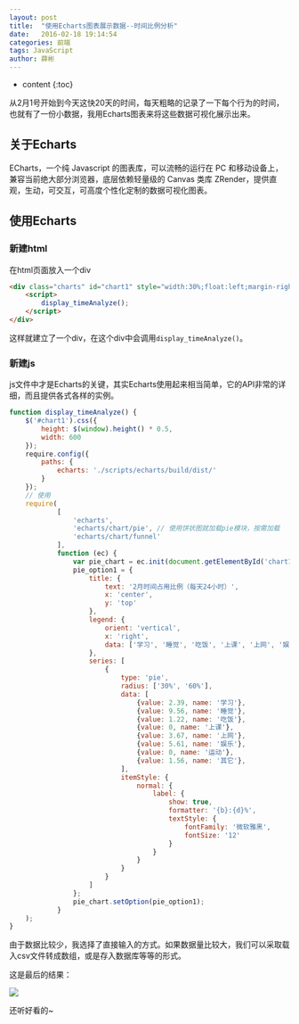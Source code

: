 ```yaml
---
layout: post
title:  "使用Echarts图表展示数据--时间比例分析"
date:   2016-02-18 19:14:54
categories: 前端
tags: JavaScript
author: 薛彬
---
```


* content
{:toc}

从2月1号开始到今天这快20天的时间，每天粗略的记录了一下每个行为的时间，也就有了一份小数据，我用Echarts图表来将这些数据可视化展示出来。





## 关于Echarts

ECharts，一个纯 Javascript 的图表库，可以流畅的运行在 PC 和移动设备上，兼容当前绝大部分浏览器，底层依赖轻量级的 Canvas 类库 ZRender，提供直观，生动，可交互，可高度个性化定制的数据可视化图表。

## 使用Echarts

### 新建html

在html页面放入一个div

```html
<div class="charts" id="chart1" style="width:30%;float:left;margin-right:0;padding-right:0;border-right-width:0">
	<script>
		display_timeAnalyze();
	</script>
</div>
```

这样就建立了一个div，在这个div中会调用`display_timeAnalyze()`。

### 新建js

js文件中才是Echarts的关键，其实Echarts使用起来相当简单，它的API非常的详细，而且提供各式各样的实例。

```javascript
function display_timeAnalyze() {
    $('#chart1').css({
        height: $(window).height() * 0.5,
        width: 600
    });
    require.config({
        paths: {
            echarts: './scripts/echarts/build/dist/'
        }
    });
    // 使用
    require(
            [
                'echarts',
                'echarts/chart/pie', // 使用饼状图就加载pie模块，按需加载
                'echarts/chart/funnel'
            ],
            function (ec) {
                var pie_chart = ec.init(document.getElementById('chart1'));
                pie_option1 = {
                    title: {
                        text: '2月时间占用比例（每天24小时）',
                        x: 'center',
                        y: 'top'
                    },
                    legend: {
                        orient: 'vertical',
                        x: 'right',
                        data: ['学习', '睡觉', '吃饭', '上课', '上网', '娱乐', '运动', '其它']
                    },
                    series: [
                        {
                            type: 'pie',
                            radius: ['30%', '60%'],
                            data: [
                                {value: 2.39, name: '学习'},
                                {value: 9.56, name: '睡觉'},
                                {value: 1.22, name: '吃饭'},
                                {value: 0, name: '上课'},
                                {value: 3.67, name: '上网'},
                                {value: 5.61, name: '娱乐'},
                                {value: 0, name: '运动'},
                                {value: 1.56, name: '其它'},
                            ],
                            itemStyle: {
                                normal: {
                                    label: {
                                        show: true,
                                        formatter: '{b}:{d}%',
                                        textStyle: {
                                            fontFamily: '微软雅黑',
                                            fontSize: '12'
                                        }
                                    }
                                }
                            }
                        }
                    ]
                };
                pie_chart.setOption(pie_option1);
            }
    );
}
```

由于数据比较少，我选择了直接输入的方式。如果数据量比较大，我们可以采取载入csv文件转成数组，或是存入数据库等等的形式。

这是最后的结果：

![](http://i.imgur.com/78YZgyJ.png)

还听好看的~
